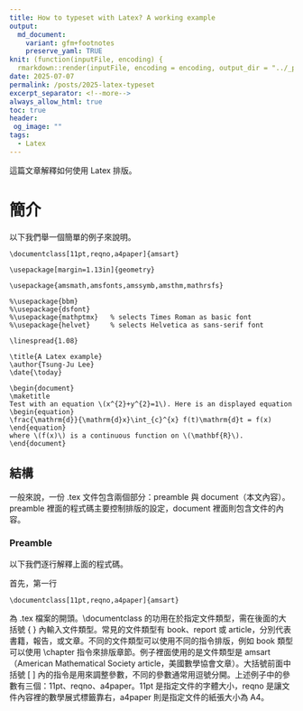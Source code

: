 ```yaml
---
title: How to typeset with Latex? A working example
output:
  md_document:
    variant: gfm+footnotes
    preserve_yaml: TRUE
knit: (function(inputFile, encoding) {
  rmarkdown::render(inputFile, encoding = encoding, output_dir = "../_posts") })
date: 2025-07-07
permalink: /posts/2025-latex-typeset
excerpt_separator: <!--more-->
always_allow_html: true
toc: true
header:
 og_image: ""
tags:
  - Latex
---
```


這篇文章解釋如何使用 Latex 排版。

<!--more-->

# 簡介

以下我們舉一個簡單的例子來說明。

```
\documentclass[11pt,reqno,a4paper]{amsart}

\usepackage[margin=1.13in]{geometry}

\usepackage{amsmath,amsfonts,amssymb,amsthm,mathrsfs}

%\usepackage{bbm}
%\usepackage{dsfont}
%\usepackage{mathptmx}   % selects Times Roman as basic font
%\usepackage{helvet}     % selects Helvetica as sans-serif font

\linespread{1.08}

\title{A Latex example}
\author{Tsung-Ju Lee}
\date{\today}

\begin{document}
\maketitle
Test with an equation \(x^{2}+y^{2}=1\). Here is an displayed equation
\begin{equation}
\frac{\mathrm{d}}{\mathrm{d}x}\int_{c}^{x} f(t)\mathrm{d}t = f(x)
\end{equation}
where \(f(x)\) is a continuous function on \(\mathbf{R}\).
\end{document}
```
## 結構

一般來說，一份 .tex 文件包含兩個部分：preamble 與 document（本文內容）。preamble 裡面的程式碼主要控制排版的設定，document 裡面則包含文件的內容。

### Preamble 

以下我們逐行解釋上面的程式碼。

首先，第一行
```
\documentclass[11pt,reqno,a4paper]{amsart}
```
為 .tex 檔案的開頭。\documentclass 的功用在於指定文件類型，需在後面的大括號 \{ \} 內輸入文件類型。常見的文件類型有 book、report 或 article，分別代表書籍，報告，或文章。不同的文件類型可以使用不同的指令排版，例如 book 類型可以使用 \chapter 指令來排版章節。例子裡面使用的是文件類型是 amsart（American Mathematical Society article，美國數學協會文章）。大括號前面中括號 \[ \] 內的指令是用來調整參數，不同的參數通常用逗號分開。上述例子中的參數有三個：11pt、reqno、a4paper。11pt 是指定文件的字體大小，reqno 是讓文件內容裡的數學展式標籤靠右，a4paper 則是指定文件的紙張大小為 A4。
